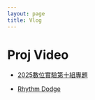 ```yaml
---
layout: page
title: Vlog
---
```


# Proj Video
- [2025數位實驗第十組專題](https://www.youtube.com/watch?v=kPIswF3JSU8)

- [Rhythm Dodge](https://youtu.be/Hs4Y7Y34i3U)
